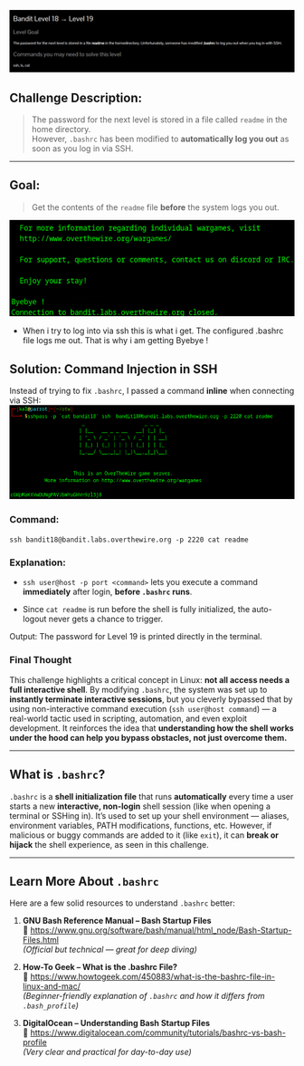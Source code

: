 ![](../../../assets/Pasted%20image%2020250806101404.png)
## Challenge Description:

> The password for the next level is stored in a file called `readme` in the home directory.  
> However, `.bashrc` has been modified to **automatically log you out** as soon as you log in via SSH.

---

## Goal:

> Get the contents of the `readme` file **before** the system logs you out.


![](../../../assets/Pasted%20image%2020250806101653.png)

- When i try to log into via ssh this is what i get. The configured .bashrc file logs me out. That is why i am getting Byebye !



## Solution: Command Injection in SSH

Instead of trying to fix `.bashrc`, I passed a command **inline** when connecting via SSH:
![](../../../assets/Pasted%20image%2020250806101734.png)
### Command:

`ssh bandit18@bandit.labs.overthewire.org -p 2220 cat readme`

### Explanation:

- `ssh user@host -p port <command>` lets you execute a command **immediately** after login, **before `.bashrc` runs**.
    
- Since `cat readme` is run before the shell is fully initialized, the auto-logout never gets a chance to trigger.
    

 Output: The password for Level 19 is printed directly in the terminal.


### Final Thought 
This challenge highlights a critical concept in Linux: **not all access needs a full interactive shell**. By modifying `.bashrc`, the system was set up to **instantly terminate interactive sessions**, but you cleverly bypassed that by using non-interactive command execution (`ssh user@host command`) — a real-world tactic used in scripting, automation, and even exploit development. It reinforces the idea that **understanding how the shell works under the hood can help you bypass obstacles, not just overcome them.**

---

## What is `.bashrc`?

`.bashrc` is a **shell initialization file** that runs **automatically** every time a user starts a new **interactive, non-login** shell session (like when opening a terminal or SSHing in). It’s used to set up your shell environment — aliases, environment variables, PATH modifications, functions, etc. However, if malicious or buggy commands are added to it (like `exit`), it can **break or hijack** the shell experience, as seen in this challenge.

---

##  Learn More About `.bashrc`

Here are a few solid resources to understand `.bashrc` better:

1. **GNU Bash Reference Manual – Bash Startup Files**  
    📎 https://www.gnu.org/software/bash/manual/html_node/Bash-Startup-Files.html  
    _(Official but technical — great for deep diving)_
    
2. **How-To Geek – What is the .bashrc File?**  
    📎 https://www.howtogeek.com/450883/what-is-the-bashrc-file-in-linux-and-mac/  
    _(Beginner-friendly explanation of `.bashrc` and how it differs from `.bash_profile`)_
    
3. **DigitalOcean – Understanding Bash Startup Files**  
    📎 https://www.digitalocean.com/community/tutorials/bashrc-vs-bash-profile  
    _(Very clear and practical for day-to-day use)_